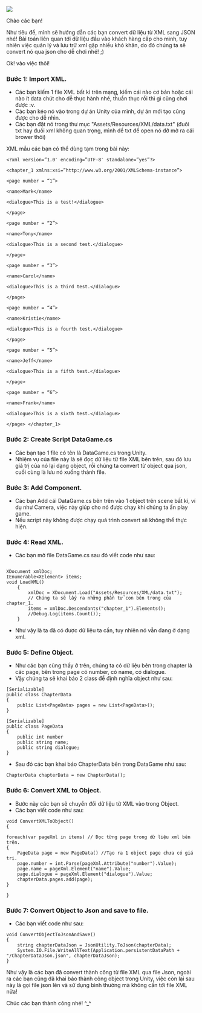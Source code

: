 ![](https://images.viblo.asia/7c24888b-ffac-4d2a-b8a5-7c88891fc1e6.png)

Chào các bạn!

Như tiêu đề, mình sẽ hướng dẫn các bạn convert dữ liệu từ XML sang JSON nhé! Bài toán liên quan tới dữ liệu đầu vào khách hàng cấp cho mình, tuy nhiên việc quản lý và lưu trữ xml gặp nhiều khó khăn, do đó chúng ta sẽ convert nó qua json cho dễ chơi nhé! ;)

Ok! vào việc thôi!

### Bước 1: Import XML.
- Các bạn kiếm 1 file XML bất kì trên mạng, kiếm cái nào cơ bản hoặc cái nào ít data chút cho dễ thực hành nhé, thuần thục rồi thì gì cũng chơi được :v.
- Các bạn kéo nó vào trong dự án Unity của mình, dự án mới tạo cũng được cho dễ nhìn.
- Các bạn đặt nó trong thư mục "Assets/Resources/XML/data.txt" (đuôi txt hay đuôi xml không quan trọng, mình để txt để open nó đỡ mở ra cái brower thôi)

XML mẫu các bạn có thể dùng tạm trong bài này:

```
<?xml version=”1.0″ encoding=”UTF-8″ standalone=”yes”?>

<chapter_1 xmlns:xsi=”http://www.w3.org/2001/XMLSchema-instance”>

<page number = “1”>

<name>Mark</name>

<dialogue>This is a test!</dialogue>

</page>

<page number = “2”>

<name>Tony</name>

<dialogue>This is a second test.</dialogue>

</page>

<page number = “3”>

<name>Carol</name>

<dialogue>This is a third test.</dialogue>

</page>

<page number = “4”>

<name>Kristie</name>

<dialogue>This is a fourth test.</dialogue>

</page>

<page number = “5”>

<name>Jeff</name>

<dialogue>This is a fifth test.</dialogue>

</page>

<page number = “6”>

<name>Frank</name>

<dialogue>This is a sixth test.</dialogue>

</page> </chapter_1>

```

### Bước 2: Create Script DataGame.cs
- Các bạn tạo 1 file có tên là DataGame.cs trong Unity.
- Nhiệm vụ của file này là sẽ đọc dữ liệu từ file XML bên trên, sau đó lưu giá trị của nó lại dạng object, rồi chúng ta convert từ object qua json, cuối cùng là lưu nó xuống thành file.

### Bước 3: Add Component.
- Các bạn Add cái DataGame.cs bên trên vào 1 object trên scene bất kì, ví dụ như Camera, việc này giúp cho nó được chạy khi chúng ta ấn play game.
- Nếu script này không được chạy quá trình convert sẽ không thể thực hiện.

### Bước 4: Read XML.
- Các bạn mở file DataGame.cs sau đó viết code như sau:

```

XDocument xmlDoc;
IEnumerable<XElement> items;
void LoadXML()
    {
        xmlDoc = XDocument.Load("Assets/Resources/XML/data.txt");
        // Chúng ta sẽ lấy ra những phần tử con bên trong của chapter_1.
        items = xmlDoc.Descendants("chapter_1").Elements();
        //Debug.Log(items.Count());
    }
```
- Như vậy là ta đã có được dữ liệu ta cần, tuy nhiên nó vẫn đang ở dạng xml.

### Bước 5: Define Object.
- Như các bạn cũng thấy ở trên, chúng  ta có dữ liệu bên trong chapter là các page, bên trong page có number, có name, có dialogue.
- Vậy chúng ta sẽ khai báo 2 class để định nghĩa object như sau:

```
[Serializable]
public class ChapterData
{
    public List<PageData> pages = new List<PageData>();
}

[Serializable]
public class PageData
{
    public int number
    public string name;
    public string dialogue;
}
```

- Sau đó các bạn khai báo ChapterData bên trong DataGame như sau:
```
ChapterData chapterData = new ChapterData();
```

### Bước 6: Convert XML to Object.
- Bước này các bạn sẽ chuyển đổi dữ liệu từ XML vào trong Object.
- Các bạn viết code như sau:

```
void ConvertXMLToObject() 
{

foreach(var pageXml in items) // Đọc từng page trong dữ liệu xml bên trên.
{
    PageData page = new PageData() //Tạo ra 1 object page chưa có giá trị.
    page.number = int.Parse(pageXml.Attribute("number").Value);
    page.name = pageXml.Element("name").Value;
    page.dialogue = pageXml.Element("dialogue").Value;
    chapterData.pages.add(page);
}

}
```

### Bước 7: Convert Object to Json and save to file.
- Các bạn viết code như sau:

```
void ConvertObjectToJsonAndSave() 
{
    string chapterDataJson = JsonUtility.ToJson(chapterData);
    System.IO.File.WriteAllText(Application.persistentDataPath + "/ChapterDataJson.json", chapterDataJson);
}
```

Như vậy là các bạn đã convert thành công từ file XML qua file Json, ngoài ra các bạn cũng đã khai báo thành công object trong Unity, việc còn lại sau này là gọi file json lên và sử dụng bình thường mà không cần tới file XML nữa!

Chúc các bạn thành công nhé! ^_^